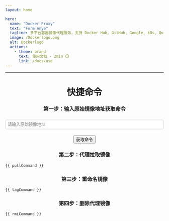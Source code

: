 ```yaml
---
layout: home

hero:
  name: "Docker Proxy"
  text: "Form Anye"
  tagline: 多平台容器镜像代理服务，支持 Docker Hub, GitHub, Google, k8s, Quay, Microsoft 等镜像仓库
  image: /Dockerlogo.png
  alt: Dockerlogo
  actions:
    - theme: brand
      text: 使用文档 - 2min ⏱️
      link: /docs/use
---
```


-----

<center><h1 class="title">快捷命令</h1></center>

<center><h3 class="step1">第一步：输入原始镜像地址获取命令</h3></center>

<pre class="shiki shiki-themes github-light github-dark vp-code"><code><span style="--shiki-light: #6F42C1; --shiki-dark: #B392F0;"><input type="input-vue" v-model="originalImage" placeholder="请输入原始镜像地址"  style="width: 100%; padding: 0.5em; margin: 0.5em 0; border: 1px solid #ccc; border-radius: 5px; box-sizing: border-box;"/></span></code></pre>

<center><button @click="generateCommands">获取命令</button></center>


<center><h3 class="step2">第二步：代理拉取镜像</h3></center>

```bash-vue
{{ pullCommand }}
```

<center><h3 class="step3">第三步：重命名镜像</h3></center>

```bash-vue
{{ tagCommand }}
```

<center><h3 class="step4">第四步：删除代理镜像</h3></center>

```bash-vue
{{ rmiCommand }}
```


<script>
export default {
  data() {
    return {
      originalImage: "",
      pullCommand: "docker pull mirror.anye.in/stilleshan/frpc:latest",
      tagCommand: "docker tag mirror.anye.in/stilleshan/frpc:latest stilleshan/frpc:latest",
      rmiCommand: "docker rmi mirror.anye.in/stilleshan/frpc:latest"
    };
  },
  methods: {
    generateCommands() {
      let mirrorImage = this.originalImage.replace(/^(?:(?:(?<registry>[^\/]+)\/)?(?<repo>[^\/]+)\/)?(?<name>[^:]+)(?::(?<tag>[^:]+))?$/, function (match, registry, repo, name, tag) {
        tag = tag === undefined ? 'latest' : tag;
        registry = registry === undefined ? 'docker.io' : registry;
        repo = repo === undefined ? 'library' : repo;
        if (name === undefined || registry != 'docker.io' && registry != 'ghcr.io' && registry != 'gcr.io' && registry != 'k8s.gcr.io' && registry != 'registry.k8s.io' && registry != 'quay.io' && registry != 'mcr.microsoft.com') {
          alert('暂不支持该镜像仓库的镜像加速服务！');
          return;
        }
        return registry + '/' + repo + '/' + name + ':' + tag;
      });

      mirrorImage = mirrorImage.replace('docker.io', 'mirror.anye.in');
      mirrorImage = mirrorImage.replace('ghcr.io', 'ghcr.anye.in');
      mirrorImage = mirrorImage.replace('gcr.io', 'gcr.anye.in');
      mirrorImage = mirrorImage.replace('k8s.gcr.io', 'k8s.anye.in');
      mirrorImage = mirrorImage.replace('registry.k8s.io', 'k8s.anye.in');
      mirrorImage = mirrorImage.replace('quay.io', 'quay.anye.in');
      mirrorImage = mirrorImage.replace('mcr.microsoft.com', 'mcr.anye.in');

      this.pullCommand = 'docker pull ' + mirrorImage;
      this.tagCommand = 'docker tag ' + mirrorImage + ' ' + this.originalImage;
      this.rmiCommand = 'docker rmi ' + mirrorImage;
    }
  }
};
</script>


<style>
#VPContent > div > div.vp-doc.container > div > div > center:nth-child(5) > button {
    list-style: none;
    box-sizing: inherit;
    margin: 0;
    font: inherit;
    vertical-align: baseline;
    position: relative;
    display: inline-block;
    cursor: pointer;
    border-radius: .5em;
    outline: 0;
    line-height: 3em;
    text-align: center;
    font-weight: 600;
    padding: 0 1.5em;
    border: 2px solid #fff;
    animation: none!important;
    transition: none!important;
    text-decoration: none;
    color: #fff!important;
    border-color: #5672cd;
    background: #5672cd;
}

</style>